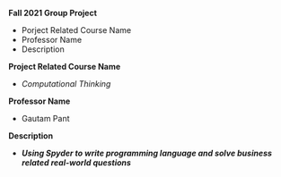 **Fall 2021 Group Project**
   - Porject Related Course Name 
   - Professor Name
   - Description
  
**Project Related Course Name**
   - *Computational Thinking*

**Professor Name**
   - Gautam Pant
   
**Description**
   - ***Using Spyder to write programming language and solve business related real-world questions***

   
